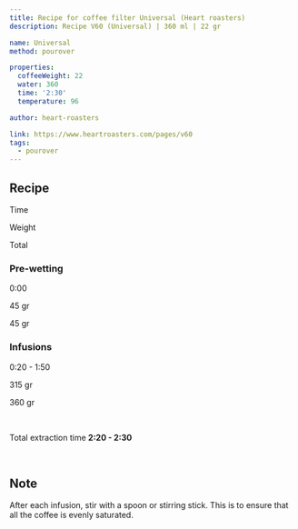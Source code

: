 ```yaml
---
title: Recipe for coffee filter Universal (Heart roasters)
description: Recipe V60 (Universal) | 360 ml | 22 gr

name: Universal
method: pourover

properties:
  coffeeWeight: 22
  water: 360
  time: '2:30'
  temperature: 96

author: heart-roasters

link: https://www.heartroasters.com/pages/v60
tags:
  - pourover
---
```


## Recipe


<div class="time-line">

Time

Weight

Total

</div>

### Pre-wetting

<div class="time-line">

0:00

45 gr

45 gr

</div>


### Infusions

<div class="time-line">

0:20 - 1:50

315 gr

360 gr

</div>
<br>

Total extraction time __2:20 - 2:30__

<br>
<div class="info-note">

## Note
After each infusion, stir with a spoon or stirring stick. This is to ensure that all the coffee is evenly saturated.
</div>


